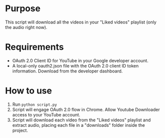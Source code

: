 # Purpose

This script will download all the videos in your "Liked videos" playlist (only the audio right now).

# Requirements

* OAuth 2.0 Client ID for YouTube in your Google developer account.
* A local-only oauth2.json file with the OAuth 2.0 client ID token information. Download from the developer dashboard.

# How to use

1. Run `python script.py`
2. Script will engage OAuth 2.0 flow in Chrome. Allow Youtube Downloader access to your YouTube account.
2. Script will download each video from the "Liked videos" playlist and extract audio, placing each file in a "downloads" folder inside the project.
